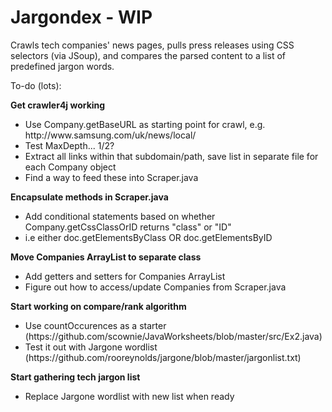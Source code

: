 Jargondex - WIP
=============

Crawls tech companies' news pages, pulls press releases using CSS selectors (via JSoup), and compares the parsed content to a list of predefined jargon words. 

To-do (lots):

<b> Get crawler4j working </b> <UL>
<LI> Use Company.getBaseURL as starting point for crawl, e.g. http://www.samsung.com/uk/news/local/
<LI> Test MaxDepth... 1/2?
<LI> Extract all links within that subdomain/path, save list in separate file for each Company object
<LI> Find a way to feed these into Scraper.java
</UL>

<b> Encapsulate methods in Scraper.java </b> <UL>
<LI> Add conditional statements based on whether Company.getCssClassOrID returns "class" or "ID"
<LI> i.e either doc.getElementsByClass OR doc.getElementsByID
</UL>

<b> Move Companies ArrayList to separate class </b> <UL>
<LI> Add getters and setters for Companies ArrayList
<LI> Figure out how to access/update Companies from Scraper.java
</UL>

<b> Start working on compare/rank algorithm </b> <UL>
<LI> Use countOccurences as a starter (https://github.com/scownie/JavaWorksheets/blob/master/src/Ex2.java)
<LI> Test it out with Jargone wordlist (https://github.com/rooreynolds/jargone/blob/master/jargonlist.txt)
</UL>

<b> Start gathering tech jargon list </b> <UL>
<LI> Replace Jargone wordlist with new list when ready
</UL>
